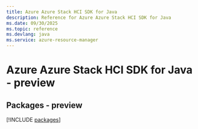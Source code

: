 ```yaml
---
title: Azure Azure Stack HCI SDK for Java
description: Reference for Azure Azure Stack HCI SDK for Java
ms.date: 09/30/2025
ms.topic: reference
ms.devlang: java
ms.service: azure-resource-manager
---
```

# Azure Azure Stack HCI SDK for Java - preview
## Packages - preview
[!INCLUDE [packages](azure-stack-hci-index.md)]